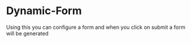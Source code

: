 # Dynamic-Form
Using this you can configure a form and when you click on submit a form will be generated
